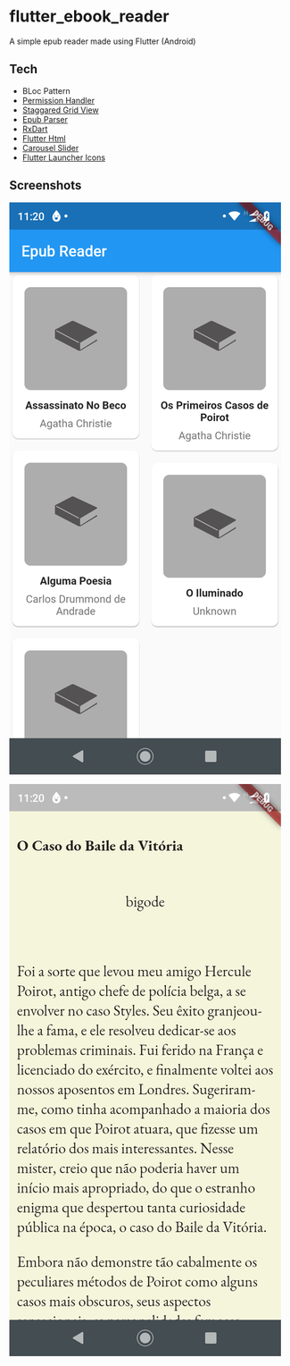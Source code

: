 # flutter_ebook_reader

A simple epub reader made using Flutter (Android)

## Tech

- BLoc Pattern
- [Permission Handler](https://pub.dev/packages/permission_handler)
- [Staggared Grid View](https://pub.dev/packages/flutter_staggered_grid_view)
- [Epub Parser](https://pub.dev/packages/epub)
- [RxDart](https://pub.dev/packages/rxdart)
- [Flutter Html](https://pub.dev/packages/flutter_html)
- [Carousel Slider](https://pub.dev/packages/carousel_slider)
- [Flutter Launcher Icons](https://pub.dev/packages/flutter_launcher_icons)

## Screenshots

![Home Screen](./gh-images/p1.png)

![Book Screen](./gh-images/p2.png)
